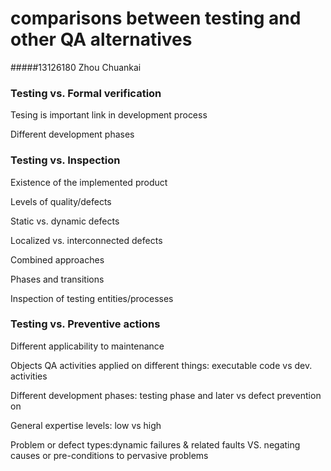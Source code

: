 comparisons between testing and other QA alternatives
=======================
#####13126180  Zhou Chuankai

### Testing vs. Formal verification
Tesing is important link in development process

Different development phases

### Testing vs. Inspection
Existence of the implemented product

Levels of quality/defects

Static vs. dynamic defects

Localized vs. interconnected defects

Combined approaches

Phases and transitions

Inspection of testing entities/processes

### Testing vs. Preventive actions
Different applicability to maintenance
    
Objects QA activities applied on different things: executable code vs dev. activities

Different development phases: testing phase and later vs defect prevention on 

General expertise levels: low vs high

Problem or defect types:dynamic failures & related faults VS. negating causes or pre-conditions to pervasive problems

